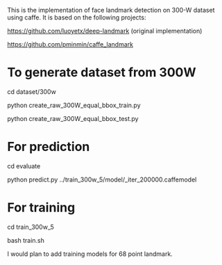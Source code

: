 This is the implementation of face landmark detection on 300-W dataset using caffe. It is based on the following projects:

https://github.com/luoyetx/deep-landmark (original implementation)

https://github.com/pminmin/caffe_landmark

# To generate dataset from 300W
cd dataset/300w

python create_raw_300W_equal_bbox_train.py

python create_raw_300W_equal_bbox_test.py

# For prediction
cd evaluate

python predict.py ../train_300w_5/model/_iter_200000.caffemodel

# For training
cd train_300w_5

bash train.sh

I would plan to add training models for 68 point landmark.
